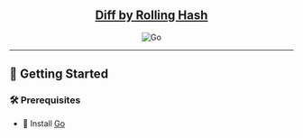 <br />
<div align="center">
<a href="https://www.Vaqat.com"><h2 align="center">Diff by Rolling Hash </h2></a>

![Go](https://img.shields.io/badge/go-%2300ADD8.svg?style=for-the-badge&logo=go&logoColor=white)

</div>


---
<!-- GETTING STARTED -->
## 🚀 Getting Started

### 🛠 Prerequisites
* 💙 Install [Go](https://go.dev/)
